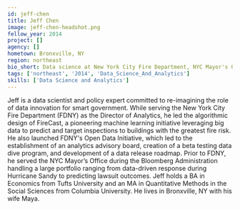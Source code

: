 ```yaml
---
id: jeff-chen
title: Jeff Chen
image: jeff-chen-headshot.png
fellow_year: 2014
project: []
agency: []
hometown: Bronxville, NY
region: northeast
bio_short: Data science at New York City Fire Department, NYC Mayor's Office, Halcrow. Applied Stats, Columbia University. Economics, Tufts University.
tags: ['northeast', '2014', 'Data_Science_And_Analytics']
skills: ['Data Science and Analytics']
---
```


Jeff is a data scientist and policy expert committed to re-imagining the role of data innovation for smart government. While serving the New York City Fire Department (FDNY) as the Director of Analytics, he led the algorithmic design of FireCast, a pioneering machine learning initiative leveraging big data to predict and target inspections to buildings with the greatest fire risk. He also launched FDNY's Open Data Initiative, which led to the establishment of an analytics advisory board, creation of a beta testing data dive program, and development of a data release roadmap. Prior to FDNY, he served the NYC Mayor’s Office during the Bloomberg Administration handling a large portfolio ranging from data-driven response during Hurricane Sandy to predicting lawsuit outcomes. Jeff holds a BA in Economics from Tufts University and an MA in Quantitative Methods in the Social Sciences from Columbia University. He lives in Bronxville, NY with his wife Maya.
